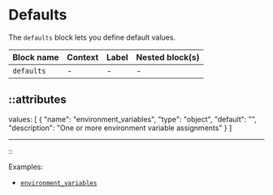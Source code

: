# Defaults

The `defaults` block lets you define default values.

| Block name | Context | Label | Nested block(s) |
|:-----------|:--------|:------|:----------------|
| `defaults` | -       | -     | -               |


::attributes
---
values: [
  {
    "name": "environment_variables",
    "type": "object",
    "default": "",
    "description": "One or more environment variable assignments"
  }
]

---
::

Examples:

- [`environment_variables`](https://github.com/avenga/couper-examples/blob/master/env-var/README.md)

